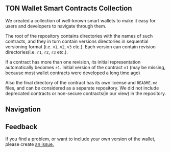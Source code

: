 ## TON Wallet Smart Contracts Collection

We created a collection of well-known smart wallets to make it easy for users and developers to navigate through them. 

The root of the repository contains directories with the names of such contracts, and they in turn contain versions directories in sequential versioning format (i.e. `v1`, `v2`, `v3` etc.). Each version can contain revision directories(i.e. `r1`, `r2`, `r3` etc.). 

If a contract has more than one revision, its initial representation automatically becomes `r1`. Initial version of the contract `v1` (may be missing, because most wallet contracts were developed a long time ago)

Also the final directory of the contract has its own license and `README.md` files, and can be considered as a separate repository. We did not include deprecated contracts or non-secure contracts(in our view) in the repository.

## Navigation

## Feedback

If you find a problem, or want to include your own version of the wallet, please create [an issue.](https://github.com/tonstack/wallet-smcs/issues) 